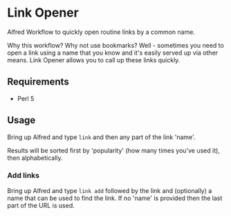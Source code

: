 # Link Opener

Alfred Workflow to quickly open routine links by a common name.

Why this workflow?  Why not use bookmarks?  Well - sometimes you need to open a link using a name that you know and it's easily served up via other means.  Link Opener allows you to call up these links quickly.

## Requirements

* Perl 5

## Usage

Bring up Alfred and type `link` and then any part of the link 'name'.

Results will be sorted first by 'popularity' (how many times you've used it), then alphabetically.

### Add links

Bring up Alfred and type `link add` followed by the link and (optionally) a name that can be used to find the link.  If no 'name' is provided then the last part of the URL is used.
